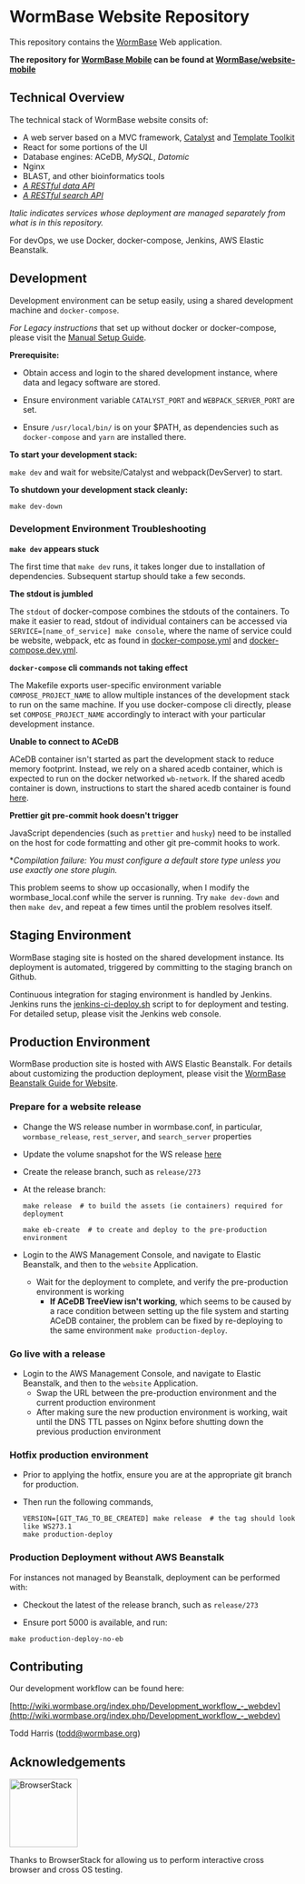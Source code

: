 WormBase Website Repository
===========================

This repository contains the [WormBase](http://www.wormbase.org) Web application.

**The repository for [WormBase Mobile](http://m.wormbase.org) can be found at [WormBase/website-mobile](https://github.com/WormBase/website-mobile)**

Technical Overview
------------------

The technical stack of WormBase website consits of:
- A web server based on a MVC framework, [Catalyst](http://www.catalystframework.org/) and [Template Toolkit](http://www.template-toolkit.org/)
- React for some portions of the UI
- Database engines: ACeDB, _MySQL_, _Datomic_
- Nginx
- BLAST, and other bioinformatics tools
- [_A RESTful data API_](https://github.com/WormBase/wormbase_rest)
- [_A RESTful search API_](https://github.com/WormBase/wb-search)

_Italic indicates services whose deployment are managed separately from what is in this repository._

For devOps, we use Docker, docker-compose, Jenkins, AWS Elastic Beanstalk.


Development
--------------------------------------------------------

Development environment can be setup easily, using a shared development machine and `docker-compose`.

_For Legacy instructions_ that set up without docker or docker-compose, please visit the [Manual Setup Guide](/docs/manual_setup.md).

**Prerequisite:**

- Obtain access and login to the shared development instance, where data and legacy software are stored.

- Ensure environment variable `CATALYST_PORT` and `WEBPACK_SERVER_PORT` are set.

- Ensure `/usr/local/bin/` is on your $PATH, as dependencies such as `docker-compose` and `yarn` are installed there.

**To start your development stack:**

`make dev` and wait for website/Catalyst and webpack(DevServer) to start.

**To shutdown your development stack cleanly:**

`make dev-down`


### Development Environment Troubleshooting

**`make dev` appears stuck**

The first time that `make dev` runs, it takes longer due to installation of dependencies. Subsequent startup should take a few seconds.

**The stdout is jumbled**

The `stdout` of docker-compose combines the stdouts of the containers. To make it easier to read, stdout of individual containers can be accessed via `SERVICE=[name_of_service] make console`, where the name of service could be website, webpack, etc as found in [docker-compose.yml](docker-compose.yml) and [docker-compose.dev.yml](docker-compose.dev.yml).

**`docker-compose` cli commands not taking effect**

The Makefile exports user-specific environment variable `COMPOSE_PROJECT_NAME` to allow multiple instances of the development stack to run on the same machine. If you use docker-compose cli directly, please set `COMPOSE_PROJECT_NAME` accordingly to interact with your particular development instance.

**Unable to connect to ACeDB**

ACeDB container isn't started as part the development stack to reduce memory footprint. Instead, we rely on a shared acedb container, which is expected to run on the docker networked `wb-network`. If the shared acedb container is down, instructions to start the shared acedb container is found [here](https://github.com/WormBase/wormbase-architecture/blob/develop/roles/acedb/files/startserver.sh).

**Prettier git pre-commit hook doesn't trigger**

JavaScript dependencies (such as `prettier` and `husky`) need to be installed on the host for code formatting and other git pre-commit hooks to work.

**Compilation failure: You must configure a default store type unless you use exactly one store plugin.*

This problem seems to show up occasionally, when I modify the wormbase_local.conf while the server is running. Try `make dev-down` and then `make dev`, and repeat a few times until the problem resolves itself.


Staging Environment
---------------------------------------------

WormBase staging site is hosted on the shared development instance. Its deployment is automated, triggered by committing to the staging branch on Github.

Continuous integration for staging environment is handled by Jenkins. Jenkins runs the [jenkins-ci-deploy.sh](jenkins-ci-deploy.sh) script to for deployment and testing. For detailed setup, please visit the Jenkins web console.


Production Environment
---------------------------------------------

WormBase production site is hosted with AWS Elastic Beanstalk. For details about customizing the production deployment, please visit the [WormBase Beanstalk Guide for Website](docs/beanstalk.md).

### Prepare for a website release

- Change the WS release number in wormbase.conf, in particular, `wormbase_release`, `rest_server`, and `search_server` properties
- Update the volume snapshot for the WS release [here](.ebextensions/01-setup-volumes.config)
- Create the release branch, such as `release/273`
- At the release branch:

  ```console
  make release  # to build the assets (ie containers) required for deployment
  ```

  ```console
  make eb-create  # to create and deploy to the pre-production environment
  ```

- Login to the AWS Management Console, and navigate to Elastic Beanstalk, and then to the `website` Application.
    - Wait for the deployment to complete, and verify the pre-production environment is working
        - **If ACeDB TreeView isn't working**, which seems to be caused by a race condition between setting up the file system and starting ACeDB container, the problem can be fixed by re-deploying to the same environment `make production-deploy`.

### Go live with a release
- Login to the AWS Management Console, and navigate to Elastic Beanstalk, and then to the `website` Application.
    - Swap the URL between the pre-production environment and the current production environment
    - After making sure the new production environment is working, wait until the DNS TTL passes on Nginx before shutting down the previous production environment




### Hotfix production environment

- Prior to applying the hotfix, ensure you are at the appropriate git branch for production.

- Then run the following commands,

	```console
	VERSION=[GIT_TAG_TO_BE_CREATED] make release  # the tag should look like WS273.1
	make production-deploy
	```

### Production Deployment without AWS Beanstalk

For instances not managed by Beanstalk, deployment can be performed with:

- Checkout the latest of the release branch, such as `release/273`

- Ensure port 5000 is available, and run:

```console
make production-deploy-no-eb
```

Contributing
------------

Our development workflow can be found here:

[http://wiki.wormbase.org/index.php/Development_workflow_-_webdev](http://wiki.wormbase.org/index.php/Development_workflow_-_webdev)

Todd Harris (todd@wormbase.org)

Acknowledgements
----------------

<a href="https://www.browserstack.com/"><img src="https://www.browserstack.com/images/mail/browserstack-logo-footer.png" alt="BrowserStack" width="120px" /></a>

Thanks to BrowserStack for allowing us to perform interactive cross browser and cross OS testing.
